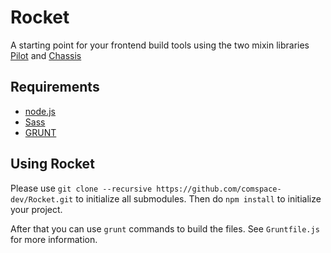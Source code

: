 # Rocket

A starting point for your frontend build tools using the two mixin libraries [Pilot](https://github.com/comspace-dev/Pilot) and [Chassis](https://github.com/comspace-dev/Chassis)

## Requirements

* [node.js](http://nodejs.org/)
* [Sass](http://sass-lang.com/)
* [GRUNT](http://gruntjs.com/)

## Using Rocket

Please use `git clone --recursive https://github.com/comspace-dev/Rocket.git` to initialize all submodules. Then do `npm install` to initialize your project.

After that you can use `grunt` commands to build the files. See `Gruntfile.js` for more information.